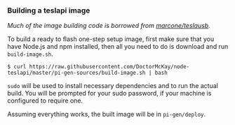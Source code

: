 ### Building a teslapi image

*Much of the image building code is borrowed from [marcone/teslausb](https://github.com/marcone/teslausb/tree/main-dev/pi-gen-sources).*

To build a ready to flash one-step setup image, first make sure that you have Node.js and npm installed, then
all you need to do is download and run `build-image.sh`.

```shell
$ curl https://raw.githubusercontent.com/DoctorMcKay/node-teslapi/master/pi-gen-sources/build-image.sh | bash
```

`sudo` will be used to install necessary dependencies and to run the actual build. You will be prompted for your sudo
password, if your machine is configured to require one.

Assuming everything works, the built image will be in `pi-gen/deploy`.
